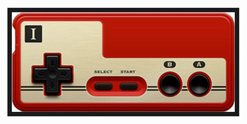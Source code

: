<p align="left">
<a href="https://app.gpv.gg/g/dfIe1E2qhG?p=1">
<img src="https://raw.githubusercontent.com/EjKejEj/Beta-Gamepad-Viewer-Skins/e26200c4cf0b7d233855be74ebdb86b15ae363e8/Famicom/base.svg" width="512" height="225" border="10"/>
</p>

